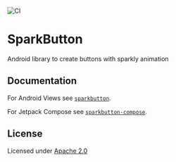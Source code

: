 ![CI](https://github.com/connyduck/SparkButton/actions/workflows/main.yml/badge.svg?branch=main)

# SparkButton

Android library to create buttons with sparkly animation

## Documentation
For Android Views see [`sparkbutton`](https://github.com/connyduck/SparkButton/tree/main/sparkbutton/README.md).

For Jetpack Compose see [`sparkbutton-compose`](https://github.com/connyduck/SparkButton/tree/main/sparkbutton-compose/README.md).

## License
Licensed under [Apache 2.0](LICENSE.md)
